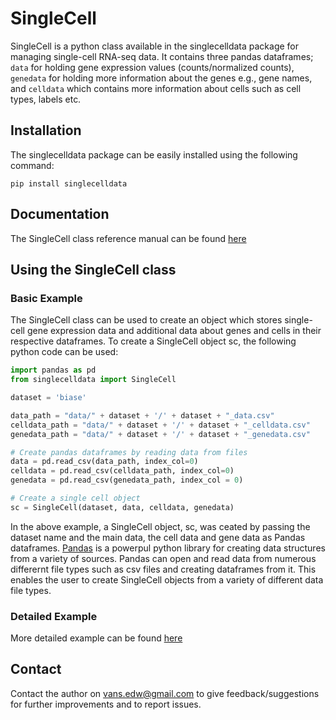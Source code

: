 # SingleCell

SingleCell is a python class available in the singlecelldata package for managing single-cell RNA-seq data. It contains three pandas dataframes; `data` for holding gene expression values (counts/normalized counts), `genedata` for holding more information about the genes e.g., gene names, and `celldata` which contains more information about cells such as cell types, labels etc.

## Installation

The singlecelldata package can be easily installed using the following command:

`pip install singlecelldata`

## Documentation

The SingleCell class reference manual can be found [here](https://singlecelldata.readthedocs.io/en/latest/index.html)

## Using the SingleCell class

### Basic Example

The SingleCell class can be used to create an object which stores single-cell gene expression data and additional data about genes and cells in their respective dataframes. To create a SingleCell object sc, the following python code can be used:

```python
import pandas as pd
from singlecelldata import SingleCell

dataset = 'biase'

data_path = "data/" + dataset + '/' + dataset + "_data.csv"
celldata_path = "data/" + dataset + '/' + dataset + "_celldata.csv"
genedata_path = "data/" + dataset + '/' + dataset + "_genedata.csv"

# Create pandas dataframes by reading data from files
data = pd.read_csv(data_path, index_col=0)
celldata = pd.read_csv(celldata_path, index_col=0)
genedata = pd.read_csv(genedata_path, index_col = 0)

# Create a single cell object
sc = SingleCell(dataset, data, celldata, genedata)
```

In the above example, a SingleCell object, sc, was ceated by passing the dataset name and the main data, the cell data and gene data as Pandas dataframes. [Pandas](https://pandas.pydata.org/) is a powerpul python library for creating data structures from a variety of sources. Pandas can open and read data from numerous differernt file types such as csv files and creating dataframes from it. This enables the user to create SingleCell objects from a variety of different data file types.

### Detailed Example

More detailed example can be found [here](https://edwinv87.github.io/singlecelldata/docs/SingleCell-Example.html)

## Contact

Contact the author on <vans.edw@gmail.com> to give feedback/suggestions for further improvements and to report issues.
